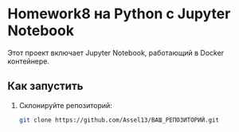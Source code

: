 # Homework8 на Python с Jupyter Notebook

Этот проект включает Jupyter Notebook, работающий в Docker контейнере.

## Как запустить

1. Склонируйте репозиторий:
   ```bash
   git clone https://github.com/Assel13/ВАШ_РЕПОЗИТОРИЙ.git

